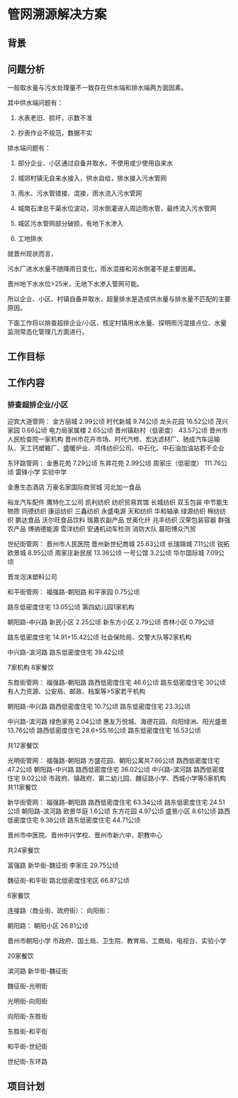 # 管网溯源解决方案
## 背景

## 问题分析

一般取水量与污水处理量不一致存在供水端和排水端两方面因素。

其中供水端问题有：

1. 水表老旧、损坏，示数不准

2. 抄表作业不规范，数据不实

排水端问题有：

1. 部分企业、小区通过自备井取水，不使用或少使用自来水

2. 城郊村镇无自来水接入，供水自给，排水接入污水管网

3. 雨水、污水管错接、混接，雨水流入污水管网

4. 城南石津总干渠水位波动，河水倒灌进入周边雨水管，最终流入污水管网

5. 城区污水管网部分破损，有地下水渗入

6. 工地排水

就晋州现状而言，

污水厂进水水量不随降雨日变化，雨水混接和河水倒灌不是主要因素。

晋州地下水水位>25米，无地下水渗入管网可能。

所以企业、小区、村镇自备井取水，超量排水是造成供水量与排水量不匹配的主要原因。

下面工作将以排查超排企业/小区、核定村镇用水水量、探明雨污混接点位、水量监测常态化管理几方面进行。

## 工作目标


## 工作内容

### 排查超排企业/小区

迎宾大道管网：
金方丽城 2.99公顷
时代新城 9.74公顷
龙头花园 16.52公顷
茂兴家园 0.66公顷
电力局家属楼 2.65公顷
晋州镇赵村（低密度） 43.57公顷
晋州市人民检查院一家机构
晋州市花卉市场、时代汽修、宏达滤材厂、驰成汽车运输队、天工钙塑箱厂、盛暖炉业、鸿伟纺织公司、中石化、中石油加油站若干企业

东环路管网：
金惠花苑 7.29公顷
东昇花苑 2.99公顷
周家庄（低密度） 111.76公顷
雷锋小学
实验中学

金惠生态酒店
万豪名家国际商贸城
河北加一食品

  裕龙汽车配件
  鹰特化工公司
  凯利纺织
  纺织贸易宾馆
  长城纺织
  双玉包装
  中节能生物质
  同德纺织
  康运纺织
  三鑫纺织
  永盛电源
  天和纺织
  华和轴承
  绿源纺织
  棉纺纺织
  鹏达食品
  沃尔旺食品饮料
  瑞嘉农副产品
  世奥化纤
  兆丰纺织
  汉荣包装容器
  群强农产品
  博纳德能源
  雪洋纺织
  安通机动车检测
  消防大队
  晨阳博众汽贸

世纪街管网：
晋州市人民医院
晋州新世纪商城 25.63公顷
长瑞锦城 7.11公顷
锐拓欧景城 8.95公顷
周家庄新民居 13.36公顷
一号公馆 3.2公顷
华尔国际城 7.09公顷

晋龙泡沫塑料公司

和平街管网：
福强路-朝阳路
和平家园 0.75公顷

路东低密度住宅 13.05公顷
第四幼儿园1家机构

朝阳路-中兴路
新民小区 2.25公顷
新东方小区 2.79公顷
杏林小区 0.79公顷

路东低密度住宅 14.91+15.42公顷
社会保险局、交警大队等2家机构

中兴路-滨河路
路东低密度住宅 39.42公顷

7家机构
8家餐饮

东胜街管网：
福强路-朝阳路
路西低密度住宅 46.6公顷
路东低密度住宅 30公顷
有人力资源、公安局、邮政、档案等>5家若干机构

朝阳路-中兴路
路西低密度住宅 10.7公顷
路东低密度住宅 23.3公顷


中兴路-滨河路
绿色家苑 2.04公顷
惠友万悦城、海德花园、向阳绿洲、阳光盛景13.76公顷
路西低密度住宅 28.6+55.16公顷
路东低密度住宅 16.53公顷

共12家餐饮

光明街管网：
福强路-朝阳路
方盛花园、朝阳公寓共7.66公顷
路西低密度住宅 47.2公顷
朝阳路-中兴路
路西低密度住宅 36.02公顷
中兴路-滨河路
路西低密度住宅 9.02公顷
市政府、镇政府、第二幼儿园、魏征路小学、西城小学等5家机构
共11家餐饮

新华街管网：
福强路-朝阳路
路西低密度住宅 63.34公顷
路东低密度住宅 24.51公顷
朝阳路-滨河路
欧景华庭 1.6公顷
东方花园 4.97公顷
盛景小区 8.61公顷
路西低密度住宅 9.38公顷
路东低密度住宅 44.71公顷

晋州市中医院、晋州中兴学校、晋州市新六中，职教中心

共24家餐饮

富强路
新华街-魏征街
李家庄 29.75公顷

魏征街-和平街
路北低密度住宅区 66.87公顷

6家餐饮

连接路（商业街、政府街）：
向阳街：


朝阳路：
朝阳小区 26.81公顷

晋州市朝阳小学
市政府、国土局、卫生院、教育局、工商局、电视台、实验小学

20家餐饮

滨河路
新华街-魏征街

魏征街-光明街

光明街-向阳街

向阳街-东胜街

东胜街-和平街

和平街-世纪街

世纪街-东环路


## 项目计划
